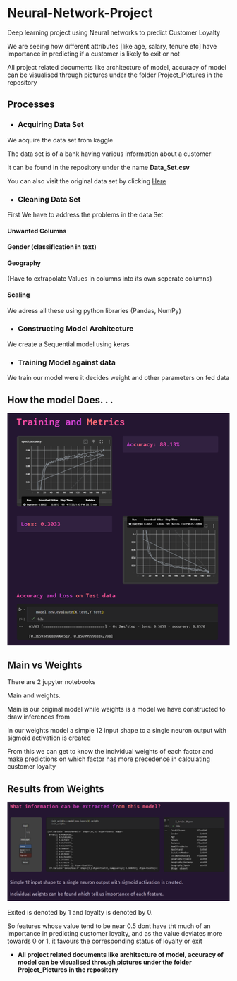 
# Neural-Network-Project

Deep learning project using Neural networks to predict Customer Loyalty

We are seeing how different attributes [like age, salary, tenure etc] have importance in predicting if a customer is likely to exit or not

All project related documents like architecture of model, accuracy of model can be visualised through pictures under the folder Project_Pictures in the repository



## Processes 

- ### Acquiring Data Set
We acquire the data set from kaggle

The data set is of a bank having various information about a customer

It can be found in the repository under the name **Data_Set.csv**

You can also visit the original data set by clicking [Here](https://www.kaggle.com/datasets/adammaus/predicting-churn-for-bank-customers) 

- ### Cleaning Data Set

First We have to address the problems in the data Set

#### Unwanted Columns

#### Gender (classification in text)

#### Geography
(Have to extrapolate Values in columns into its own seperate columns)

#### Scaling

We adress all these using python libraries (Pandas, NumPy)


- ### Constructing Model Architecture

We create a Sequential model using keras

- ### Training Model against data
We train our model were it decides weight and other parameters on fed data




## How the model Does. . .

![App Screenshot](https://github.com/FreakQnZ/Neural-Network-Project/blob/622db9d326aa63bcb7002f357933284f3439cc90/training_metrics.png)


## Main vs Weights

There are 2 jupyter notebooks

Main and weights.

Main is our original model while weights is a model we have constructed to draw inferences from

In our weights model a simple 12 input shape to a single neuron output with sigmoid activation is created

From this we can get to know the individual weights of each factor and make predictions on which factor has more precedence in calculating customer loyalty
## Results from Weights

![App Screenshot](https://github.com/FreakQnZ/Neural-Network-Project/blob/8e5eaa257b02c494f68d789bd74440755d1221c3/weights_info.png)


Exited is denoted by 1 and loyalty is denoted by 0.

So features whose value tend to be near 0.5 dont have tht much of an importance in predicting customer loyalty, and as the value deviates more towards 0 or 1, it favours the corresponding status of loyalty or exit

- __All project related documents like architecture of model, accuracy of model can be visualised through pictures under the folder Project_Pictures in the repository__
